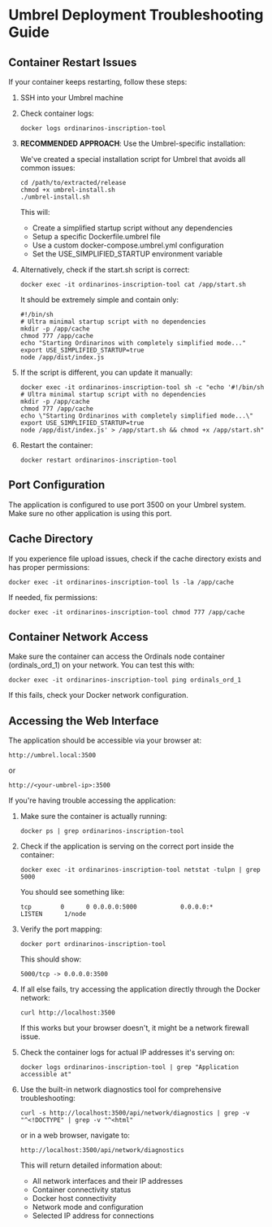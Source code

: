 # Umbrel Deployment Troubleshooting Guide

## Container Restart Issues

If your container keeps restarting, follow these steps:

1. SSH into your Umbrel machine

2. Check container logs:
   ```
   docker logs ordinarinos-inscription-tool
   ```

3. **RECOMMENDED APPROACH**: Use the Umbrel-specific installation:
   
   We've created a special installation script for Umbrel that avoids all common issues:
   
   ```
   cd /path/to/extracted/release
   chmod +x umbrel-install.sh
   ./umbrel-install.sh
   ```
   
   This will:
   - Create a simplified startup script without any dependencies
   - Setup a specific Dockerfile.umbrel file
   - Use a custom docker-compose.umbrel.yml configuration
   - Set the USE_SIMPLIFIED_STARTUP environment variable

4. Alternatively, check if the start.sh script is correct:
   ```
   docker exec -it ordinarinos-inscription-tool cat /app/start.sh
   ```
   It should be extremely simple and contain only:
   ```
   #!/bin/sh
   # Ultra minimal startup script with no dependencies
   mkdir -p /app/cache
   chmod 777 /app/cache
   echo "Starting Ordinarinos with completely simplified mode..."
   export USE_SIMPLIFIED_STARTUP=true
   node /app/dist/index.js
   ```

5. If the script is different, you can update it manually:
   ```
   docker exec -it ordinarinos-inscription-tool sh -c "echo '#!/bin/sh
   # Ultra minimal startup script with no dependencies
   mkdir -p /app/cache
   chmod 777 /app/cache
   echo \"Starting Ordinarinos with completely simplified mode...\"
   export USE_SIMPLIFIED_STARTUP=true
   node /app/dist/index.js' > /app/start.sh && chmod +x /app/start.sh"
   ```

6. Restart the container:
   ```
   docker restart ordinarinos-inscription-tool
   ```

## Port Configuration

The application is configured to use port 3500 on your Umbrel system. Make sure no other application is using this port.

## Cache Directory

If you experience file upload issues, check if the cache directory exists and has proper permissions:

```
docker exec -it ordinarinos-inscription-tool ls -la /app/cache
```

If needed, fix permissions:
```
docker exec -it ordinarinos-inscription-tool chmod 777 /app/cache
```

## Container Network Access

Make sure the container can access the Ordinals node container (ordinals_ord_1) on your network. You can test this with:

```
docker exec -it ordinarinos-inscription-tool ping ordinals_ord_1
```

If this fails, check your Docker network configuration.

## Accessing the Web Interface

The application should be accessible via your browser at:

```
http://umbrel.local:3500
```

or

```
http://<your-umbrel-ip>:3500
```

If you're having trouble accessing the application:

1. Make sure the container is actually running:
   ```
   docker ps | grep ordinarinos-inscription-tool
   ```

2. Check if the application is serving on the correct port inside the container:
   ```
   docker exec -it ordinarinos-inscription-tool netstat -tulpn | grep 5000
   ```
   
   You should see something like:
   ```
   tcp        0      0 0.0.0.0:5000            0.0.0.0:*               LISTEN      1/node
   ```

3. Verify the port mapping:
   ```
   docker port ordinarinos-inscription-tool
   ```
   
   This should show:
   ```
   5000/tcp -> 0.0.0.0:3500
   ```

4. If all else fails, try accessing the application directly through the Docker network:
   ```
   curl http://localhost:3500
   ```
   
   If this works but your browser doesn't, it might be a network firewall issue.

5. Check the container logs for actual IP addresses it's serving on:
   ```
   docker logs ordinarinos-inscription-tool | grep "Application accessible at"
   ```
   
6. Use the built-in network diagnostics tool for comprehensive troubleshooting:
   ```
   curl -s http://localhost:3500/api/network/diagnostics | grep -v "^<!DOCTYPE" | grep -v "^<html"
   ```
   
   or in a web browser, navigate to:
   ```
   http://localhost:3500/api/network/diagnostics
   ```
   
   This will return detailed information about:
   - All network interfaces and their IP addresses
   - Container connectivity status
   - Docker host connectivity
   - Network mode and configuration
   - Selected IP address for connections